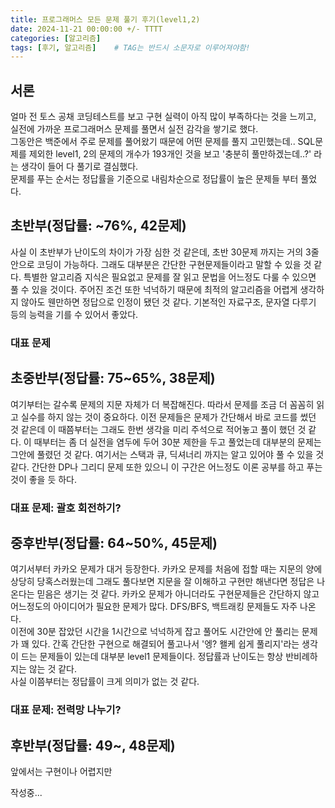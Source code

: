 ```yaml
---
title: 프로그래머스 모든 문제 풀기 후기(level1,2)
date: 2024-11-21 00:00:00 +/- TTTT
categories: [알고리즘]
tags: [후기, 알고리즘]	# TAG는 반드시 소문자로 이루어져야함!
---
```

<style>
  figcaption {
    font-size: 14px;
    color: #555;
    font-style: italic;
  }
</style>

## 서론
얼마 전 토스 공채 코딩테스트를 보고 구현 실력이 아직 많이 부족하다는 것을 느끼고, 실전에 가까운 프로그래머스 문제를 풀면서 실전 감각을 쌓기로 했다.   
그동안은 백준에서 주로 문제를 풀어왔기 때문에 어떤 문제를 풀지 고민했는데.. SQL문제를 제외한 level1, 2의 문제의 개수가 193개인 것을 보고 '충분히 풀만하겠는데..?' 라는 생각이 들어 다 풀기로 결심했다.   
문제를 푸는 순서는 정답률을 기준으로 내림차순으로 정답률이 높은 문제들 부터 풀었다.

## 초반부(정답률: ~76%, 42문제)
사실 이 초반부가 난이도의 차이가 가장 심한 것 같은데, 초반 30문제 까지는 거의 3줄안으로 코딩이 가능하다. 그래도 대부분은 간단한 구현문제들이라고 말할 수 있을 것 같다. 특별한 알고리즘 지식은 필요없고 문제를 잘 읽고 문법을 어느정도 다룰 수 있으면 풀 수 있을 것이다. 주어진 조건 또한 넉넉하기 때문에 최적의 알고리즘을 어렵게 생각하지 않아도 웬만하면 정답으로 인정이 됐던 것 같다. 기본적인 자료구조, 문자열 다루기 등의 능력을 기를 수 있어서 좋았다.

### 대표 문제


## 초중반부(정답률: 75~65%, 38문제)
여기부터는 갈수록 문제의 지문 자체가 더 복잡해진다. 따라서 문제를 조금 더 꼼꼼히 읽고 실수를 하지 않는 것이 중요하다. 이전 문제들은 문제가 간단해서 바로 코드를 썼던 것 같은데 이 때쯤부터는 그래도 한번 생각을 미리 주석으로 적어놓고 풀이 했던 것 같다. 이 때부터는 좀 더 실전을 염두에 두어 30분 제한을 두고 풀었는데 대부분의 문제는 그안에 풀렸던 것 같다. 여기서는 스택과 큐, 딕셔너리 까지는 알고 있어야 풀 수 있을 것 같다. 간단한 DP나 그리디 문제 또한 있으니 이 구간은 어느정도 이론 공부를 하고 푸는 것이 좋을 듯 하다.

### 대표 문제: 괄호 회전하기?

## 중후반부(정답률: 64~50%, 45문제)
여기서부터 카카오 문제가 대거 등장한다. 카카오 문제를 처음에 접할 때는 지문의 양에 상당히 당혹스러웠는데 그래도 풀다보면 지문을 잘 이해하고 구현만 해낸다면 정답은 나온다는 믿음은 생기는 것 같다. 카카오 문제가 아니더라도 구현문제들은 간단하지 않고 어느정도의 아이디어가 필요한 문제가 많다. DFS/BFS, 백트래킹 문제들도 자주 나온다.   
이전에 30분 잡았던 시간을 1시간으로 넉넉하게 잡고 풀어도 시간안에 안 풀리는 문제가 꽤 있다. 간혹 간단한 구현으로 해결되어 풀고나서 '엥? 왤케 쉽게 풀리지'라는 생각이 드는 문제들이 있는데 대부분 level1 문제들이다. 정답률과 난이도는 항상 반비례하지는 않는 것 같다.   
사실 이쯤부터는 정답률이 크게 의미가 없는 것 같다.

### 대표 문제: 전력망 나누기?

## 후반부(정답률: 49~, 48문제)
앞에서는 구현이나 어렵지만 



작성중...